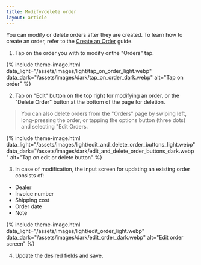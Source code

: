 ```yaml
---
title: Modify/delete order
layout: article
---
```


You can modify or delete orders after they are created. To learn how to create an order, refer to the [Create an Order](https://preciousmetalsmanager.com/help/create-order/) guide.


1) Tap on the order you with to modify onthe "Orders" tap.

{% include theme-image.html
   data_light="/assets/images/light/tap_on_order_light.webp"
   data_dark="/assets/images/dark/tap_on_order_dark.webp"
   alt="Tap on order" %}

2) Tap on "Edit" button on the top right for modifying an order, or the "Delete Order" button at the bottom of the page for deletion.

> You can also delete orders from the "Orders" page by swiping left, long-pressing the order, or tapping the options button (three dots) and selecting "Edit Orders.

{% include theme-image.html
   data_light="/assets/images/light/edit_and_delete_order_buttons_light.webp"
   data_dark="/assets/images/dark/edit_and_delete_order_buttons_dark.webp"
   alt="Tap on edit or delete button" %}

3) In case of modification, the input screen for updating an existing order consists of:

* Dealer
* Invoice number
* Shipping cost
* Order date
* Note

{% include theme-image.html
   data_light="/assets/images/light/edit_order_light.webp"
   data_dark="/assets/images/dark/edit_order_dark.webp"
   alt="Edit order screen" %}

4) Update the desired fields and save.
